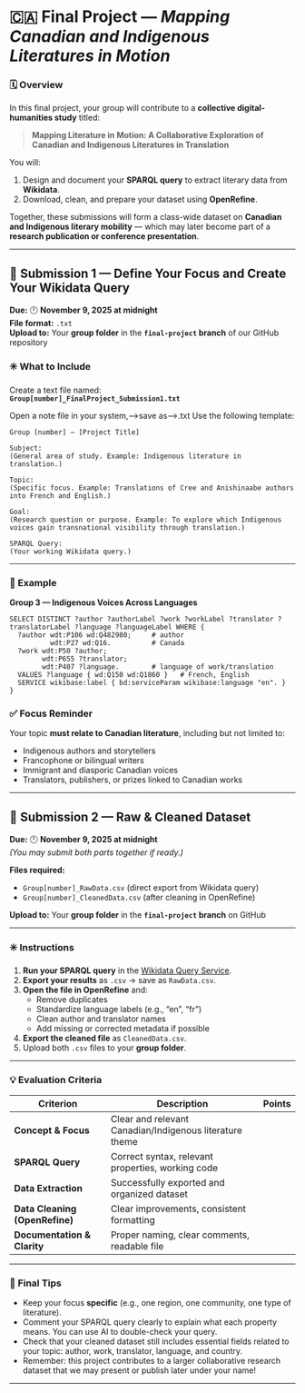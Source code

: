 # 🇨🇦 Final Project — *Mapping Canadian and Indigenous Literatures in Motion*

### 🗓️ Overview

In this final project, your group will contribute to a **collective digital-humanities study** titled:

> **Mapping Literature in Motion: A Collaborative Exploration of Canadian and Indigenous Literatures in Translation**

You will:
1. Design and document your **SPARQL query** to extract literary data from **Wikidata**.
2. Download, clean, and prepare your dataset using **OpenRefine**.

Together, these submissions will form a class-wide dataset on **Canadian and Indigenous literary mobility** — which may later become part of a **research publication or conference presentation**.

---

## 🧩 Submission 1 — Define Your Focus and Create Your Wikidata Query

**Due:** 🕛 **November 9, 2025 at midnight**  
**File format:** `.txt`  
**Upload to:** Your **group folder** in the **`final-project` branch** of our GitHub repository  

### ✳️ What to Include

Create a text file named:  
**`Group[number]_FinalProject_Submission1.txt`**

Open a note file in your system,-->save as-->.txt 
Use the following template:

```
Group [number] — [Project Title]

Subject:
(General area of study. Example: Indigenous literature in translation.)

Topic:
(Specific focus. Example: Translations of Cree and Anishinaabe authors into French and English.)

Goal:
(Research question or purpose. Example: To explore which Indigenous voices gain transnational visibility through translation.)

SPARQL Query:
(Your working Wikidata query.)
```

---

### 🧠 Example

**Group 3 — Indigenous Voices Across Languages**

```sparql
SELECT DISTINCT ?author ?authorLabel ?work ?workLabel ?translator ?translatorLabel ?language ?languageLabel WHERE {
  ?author wdt:P106 wd:Q482980;     # author
          wdt:P27 wd:Q16.          # Canada
  ?work wdt:P50 ?author;
        wdt:P655 ?translator;
        wdt:P407 ?language.        # language of work/translation
  VALUES ?language { wd:Q150 wd:Q1860 }   # French, English
  SERVICE wikibase:label { bd:serviceParam wikibase:language "en". }
}
```

### ✅ Focus Reminder

Your topic **must relate to Canadian literature**, including but not limited to:
- Indigenous authors and storytellers  
- Francophone or bilingual writers  
- Immigrant and diasporic Canadian voices  
- Translators, publishers, or prizes linked to Canadian works  

---

## 🧹 Submission 2 — Raw & Cleaned Dataset

**Due:** 🕛 **November 9, 2025 at midnight**  
*(You may submit both parts together if ready.)*  

**Files required:**
- `Group[number]_RawData.csv` (direct export from Wikidata query)  
- `Group[number]_CleanedData.csv` (after cleaning in OpenRefine)  

**Upload to:** Your **group folder** in the **`final-project` branch** on GitHub  

---

### ✳️ Instructions

1. **Run your SPARQL query** in the [Wikidata Query Service](https://query.wikidata.org/).  
2. **Export your results** as `.csv` → save as `RawData.csv`.  
3. **Open the file in OpenRefine** and:
   - Remove duplicates  
   - Standardize language labels (e.g., “en”, “fr”)  
   - Clean author and translator names  
   - Add missing or corrected metadata if possible  
4. **Export the cleaned file** as `CleanedData.csv`.  
5. Upload both `.csv` files to your **group folder**.

---

### 💡 Evaluation Criteria

| Criterion | Description | Points |
|------------|--------------|--------|
| **Concept & Focus** | Clear and relevant Canadian/Indigenous literature theme 
| **SPARQL Query** | Correct syntax, relevant properties, working code 
| **Data Extraction** | Successfully exported and organized dataset 
| **Data Cleaning (OpenRefine)** | Clear improvements, consistent formatting 
| **Documentation & Clarity** | Proper naming, clear comments, readable file 

---

### 🧭 Final Tips

- Keep your focus **specific** (e.g., one region, one community, one type of literature).  
- Comment your SPARQL query clearly to explain what each property means. You can use AI to double-check your query. 
- Check that your cleaned dataset still includes essential fields related to your topic: author, work, translator, language, and country.  
- Remember: this project contributes to a larger collaborative research dataset that we may present or publish later under your name!

---
